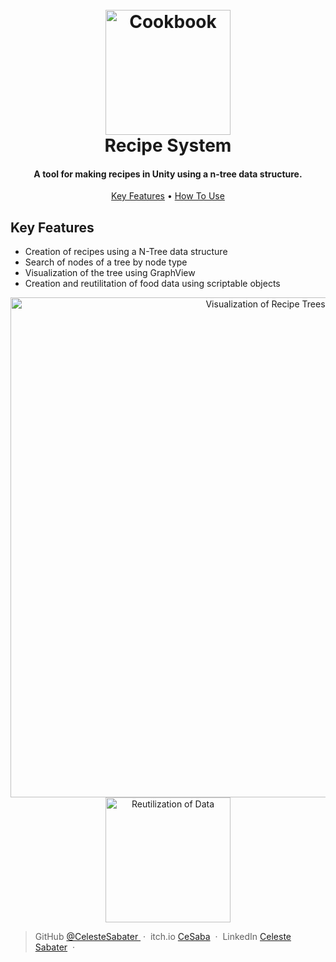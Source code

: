 <h1 align="center">
  <br>
  <a href="https://external-content.duckduckgo.com/iu/?u=https%3A%2F%2Fcdn-icons-png.flaticon.com%2F512%2F526%2F526194.png&f=1&nofb=1&ipt=5e089d253fc38149838a6a5eb35d7104b762805bf20dd7ef7a5e38e0a515f61c&ipo=images"><img src="https://external-content.duckduckgo.com/iu/?u=https%3A%2F%2Fcdn-icons-png.flaticon.com%2F512%2F526%2F526194.png&f=1&nofb=1&ipt=5e089d253fc38149838a6a5eb35d7104b762805bf20dd7ef7a5e38e0a515f61c&ipo=images" alt="Cookbook" width="200"></a>
  <br>
  Recipe System
  <br>
</h1>

<h4 align="center">A tool for making recipes in Unity using a n-tree data structure.</h4>

<p align="center">
  <a href="#key-features">Key Features</a> •
  <a href="#how-to-use">How To Use</a>
</p>

## Key Features

* Creation of recipes using a N-Tree data structure
* Search of nodes of a tree by node type
* Visualization of the tree using GraphView <br>
* Creation and reutilitation of food data using scriptable objects
  
<div align="center">
  <img src="https://github.com/user-attachments/assets/53493926-601f-41f6-9829-ab5b7f42ddc4" alt="Visualization of Recipe Trees" width="800"><br>
  <img src="https://github.com/user-attachments/assets/e8877222-e60f-4d5f-8c33-a082c86dcf27" alt="Reutilization of Data" width="200">
</div>

> GitHub [@CelesteSabater ](https://github.com/CelesteSabater) &nbsp;&middot;&nbsp;
> itch.io [CeSaba](https://cesaba.itch.io/) &nbsp;&middot;&nbsp;
> LinkedIn [Celeste Sabater](https://www.linkedin.com/in/celeste-sabater-andrade/) &nbsp;&middot;&nbsp;
